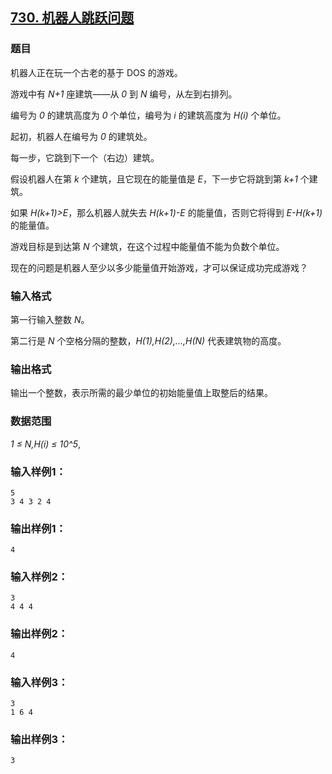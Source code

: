 ## [730. 机器人跳跃问题](https://www.acwing.com/problem/content/732/)

### 题目

机器人正在玩一个古老的基于 DOS 的游戏。

游戏中有 *N+1* 座建筑——从 *0* 到 *N* 编号，从左到右排列。

编号为 *0* 的建筑高度为 *0* 个单位，编号为 *i* 的建筑高度为 *H(i)* 个单位。

起初，机器人在编号为 *0* 的建筑处。

每一步，它跳到下一个（右边）建筑。

假设机器人在第 *k* 个建筑，且它现在的能量值是 *E*，下一步它将跳到第 *k+1* 个建筑。

如果 *H(k+1)>E*，那么机器人就失去 *H(k+1)-E* 的能量值，否则它将得到 *E-H(k+1)* 的能量值。

游戏目标是到达第 *N* 个建筑，在这个过程中能量值不能为负数个单位。

现在的问题是机器人至少以多少能量值开始游戏，才可以保证成功完成游戏？

### 输入格式

第一行输入整数 *N*。

第二行是 *N* 个空格分隔的整数，*H(1),H(2),…,H(N)* 代表建筑物的高度。

### 输出格式

输出一个整数，表示所需的最少单位的初始能量值上取整后的结果。

### 数据范围

*1 ≤ N,H(i) ≤ 10^5*,

### 输入样例1：

```
5
3 4 3 2 4
```

### 输出样例1：

```
4
```

### 输入样例2：

```
3
4 4 4
```

### 输出样例2：

```
4
```

### 输入样例3：

```
3
1 6 4
```

### 输出样例3：

```
3
```
